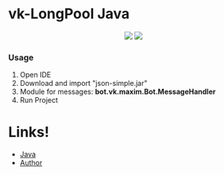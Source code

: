 # vk-LongPool Java
<p align="center">
    <img src="https://img.shields.io/github/license/lixa4-m/LongPoolHadler-Java?style=for-the-badge">
    <img src="https://img.shields.io/github/issues/lixa4-m/LongPoolHadler-Java?style=for-the-badge">
</p>


### Usage

  1. Open IDE 
  2. Download and import "json-simple.jar"
  3. Module for messages: **bot.vk.maxim.Bot.MessageHandler**
  4. Run Project

# Links!

- [Java](https://www.oracle.com/ru/java/technologies/javase/javase-jdk8-downloads.html)
- [Author](https://vk.com/id370926160)
